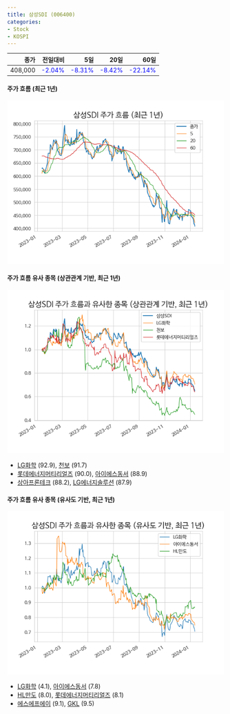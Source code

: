 ```yaml
---
title: 삼성SDI (006400)
categories:
- Stock
- KOSPI
---
```


|종가|전일대비|5일|20일|60일|
|---:|-------:|--:|---:|---:|
|408,000|<span style="color: blue">-2.04%</span>|<span style="color: blue">-8.31%</span>|<span style="color: blue">-8.42%</span>|<span style="color: blue">-22.14%</span>|

<!-- more -->

#### 주가 흐름 (최근 1년)
![006400](/assets/images/stock/006400.png)


#### 주가 흐름 유사 종목 (상관관계 기반, 최근 1년)
![006400](/assets/images/stock/006400_corr.png)
- [LG화학](/051910/) (92.9), [천보](/278280/) (91.7)
- [롯데에너지머티리얼즈](/020150/) (90.0), [아이에스동서](/010780/) (88.9)
- [상아프론테크](/089980/) (88.2), [LG에너지솔루션](/373220/) (87.9)


#### 주가 흐름 유사 종목 (유사도 기반, 최근 1년)
![006400](/assets/images/stock/006400_sim.png)
- [LG화학](/051910/) (4.1), [아이에스동서](/010780/) (7.8)
- [HL만도](/204320/) (8.0), [롯데에너지머티리얼즈](/020150/) (8.1)
- [에스에프에이](/056190/) (9.1), [GKL](/114090/) (9.5)